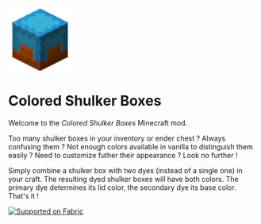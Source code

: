 ![Icon](./src/main/resources/assets/icon.png)
# Colored Shulker Boxes
Welcome to the *Colored Shulker Boxes* Minecraft mod.

Too many shulker boxes in your inventory or ender chest ? Always confusing them ? Not enough colors available in vanilla to distinguish them easily ? Need to customize futher their appearance ? Look no further !

Simply combine a shulker box with two dyes (instead of a single one) in your craft. The resulting dyed shulker boxes will have both colors. The primary dye determines its lid color, the secondary dye its base color. That's it !

<a href="https://fabricmc.net/"><img src="https://cdn.discordapp.com/attachments/705864145169416313/969720133998239794/fabric_supported.png" alt="Supported on Fabric" width="200"></a>           
